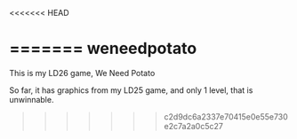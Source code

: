 <<<<<<< HEAD

=======
weneedpotato
============

This is my LD26 game, We Need Potato

So far, it has graphics from my LD25 game, and only 1 level, that is unwinnable.

>>>>>>> c2d9dc6a2337e70415e0e55e730e2c7a2a0c5c27
